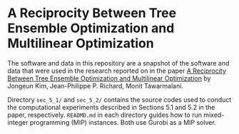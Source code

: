# A Reciprocity Between Tree Ensemble Optimization and Multilinear Optimization

The software and data in this repository are a snapshot of the software and data that were used in the research reported on in the paper [A Reciprocity Between Tree Ensemble Optimization and Multilinear Optimization](http://www.optimization-online.org/DB_HTML/2022/03/8828.html) by Jongeun Kim, Jean-Philippe P. Richard, Monit Tawarmalani.

Directory `sec_5_1/` and `sec_5_2/` contains the source codes used to conduct the computational experiments described in Sections 5.1 and 5.2 in the paper, respectively. `READMD.md` in each directory guides how to run mixed-integer programming (MIP) instances. Both use Gurobi as a MIP solver. 

<!-- ## Cite -->